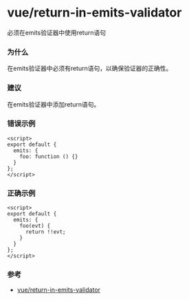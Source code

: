 # vue/return-in-emits-validator

必须在emits验证器中使用return语句

### 为什么

在emits验证器中必须有return语句，以确保验证器的正确性。

### 建议

在emits验证器中添加return语句。

### 错误示例

```vue
<script>
export default {
  emits: {
    foo: function () {}
  }
};
</script>
```

### 正确示例

```vue
<script>
export default {
  emits: {
    foo(evt) {
      return !!evt;
    }
  }
};
</script>
```

### 参考

- [vue/return-in-emits-validator](https://eslint.vuejs.org/rules/return-in-emits-validator.html)

